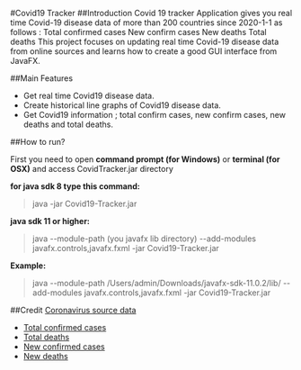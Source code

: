 #Covid19 Tracker
##Introduction
Covid 19 tracker Application gives you real time Covid-19 disease data of more than 200 countries since 2020-1-1 as follows :
Total confirmed cases 
New confirm cases 
New deaths
Total deaths 
This project focuses on updating real time Covid-19 disease data from online sources and learns how to create a good GUI interface from JavaFX.

##Main Features

- Get real time Covid19 disease data.
- Create historical line graphs of Covid19 disease data.
- Get Covid19 information ;  total confirm cases, new confirm cases, new deaths and total deaths.


##How to run?

First you need to open **command prompt (for Windows)** or **terminal (for OSX)** and access CovidTracker.jar directory 

**for java sdk 8 type this command:**
> java -jar Covid19-Tracker.jar

**java sdk 11 or higher:**

> java --module-path (you javafx lib directory) --add-modules javafx.controls,javafx.fxml -jar Covid19-Tracker.jar

**Example:**

>java --module-path /Users/admin/Downloads/javafx-sdk-11.0.2/lib/ --add-modules javafx.controls,javafx.fxml -jar Covid19-Tracker.jar

##Credit
[Coronavirus source data](https://ourworldindata.org/coronavirus-source-data)
- [Total confirmed cases](https://covid.ourworldindata.org/data/ecdc/total_cases.csv)
- [Total deaths](https://covid.ourworldindata.org/data/ecdc/total_deaths.csv)
- [New confirmed cases](https://covid.ourworldindata.org/data/ecdc/new_cases.csv)
- [New deaths](https://covid.ourworldindata.org/data/ecdc/new_deaths.csv)




